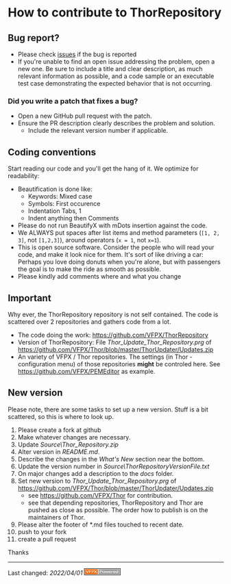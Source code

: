 # How to contribute to ThorRepository
## Bug report?
- Please check  [issues](https://github.com/VFPX/ThorRepository/issues) if the bug is reported
- If you're unable to find an open issue addressing the problem, open a new one. Be sure to include a title and clear description, as much relevant information as possible, and a code sample or an executable test case demonstrating the expected behavior that is not occurring.
### Did you write a patch that fixes a bug?
- Open a new GitHub pull request with the patch.
- Ensure the PR description clearly describes the problem and solution.
  - Include the relevant version number if applicable.

## Coding conventions

Start reading our code and you'll get the hang of it. We optimize for readability:

- Beautification is done like:
  - Keywords: Mixed case 
  - Symbols: First occurence
  - Indentation Tabs, 1
  - Indent anything then Comments
- Please do not run BeautifyX with mDots insertion against the code. 
- We ALWAYS put spaces after list items and method parameters (`[1, 2, 3]`, not `[1,2,3]`), around operators (`x = 1`, not `x=1`).
- This is open source software. Consider the people who will read your code, and make it look nice for them. It's sort of like driving a car: Perhaps you love doing donuts when you're alone, but with passengers the goal is to make the ride as smooth as possible.
- Please kindly add comments where and what you change

## Important
Why ever, the ThorRepository repository is not self contained. The code is scattered over 2 repositories and gathers code from a lot.
- The code doing the work: https://github.com/VFPX/ThorRepository
- Version of ThorRepository: File _Thor_Update_Thor_Repository.prg_ of https://github.com/VFPX/Thor/blob/master/ThorUpdater/Updates.zip
- An variety of VFPX / Thor repositories. The settings (in Thor - configuration menu) of those repositories **might** be controled here. See https://github.com/VFPX/PEMEditor as example.

## New version
Please note, there are some tasks to set up a new version.
Stuff is a bit scattered, so this is where to look up.
1. Please create a fork at github
1. Make whatever changes are necessary.
3. Update _Source\Thor_Repository.zip_
3. Alter version in _README.md_.
4. Describe the changes in the _What's New_ section near the bottom.
3. Update the version number in _Source\ThorRepositoryVersionFile.txt_
4. On major changes add a description to the _docs_ folder.
5. Set new version to _Thor_Update_Thor_Repository.prg_ of https://github.com/VFPX/Thor/blob/master/ThorUpdater/Updates.zip
   - see https://github.com/VFPX/Thor for contribution.
   - see that depending repositories, ThorRepository and Thor are pushed as close as possible. The order how to publish is on the maintainers of Thor.
6. Please alter the footer of \*.md files touched to recent date.
9. push to your fork
0. create a pull request

Thanks

----
Last changed: _2022/04/01_ ![Picture](../docs/pictures/vfpxpoweredby_alternative.gif)